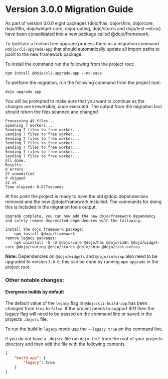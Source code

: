 # Version 3.0.0 Migration Guide

As part of version 3.0.0 eight packages (dojo/has, dojo/shim, dojo/core, dojo/i18n, dojo/widget-core, dojo/routing, dojo/stores and dojo/test-extras) have been consolidated into a new package called @dojo/framework.

To facilitate a friction free upgrade process there as a migration command `@dojo/cli-upgrade-app` that should automatically update all import paths to point to the new framework package.

To install the command run the following from the project root:

```
npm install @dojo/cli-upgrade-app --no-save
```

To perform the migration, run the following command from the project root:

```
dojo upgrade app
```

You will be prompted to make sure that you want to continue as the changes are irreversible, once executed. The output from the migration tool should return the files scanned and changed

```
Processing 49 files...
Spawning 7 workers...
Sending 7 files to free worker...
Sending 7 files to free worker...
Sending 7 files to free worker...
Sending 7 files to free worker...
Sending 7 files to free worker...
Sending 7 files to free worker...
Sending 7 files to free worker...
All done.
Results:
0 errors
27 unmodified
0 skipped
22 ok
Time elapsed: 0.677seconds
```

At this point the project is ready to have the old @dojo dependencies removed and the new @dojo/framework installed. The commands for doing this is included in the migration tools output.

```
Upgrade complete, you can now add the new dojo/framework dependency and safely remove deprecated dependencies with the following:

install the dojo framework package:
    npm install @dojo/framework
remove legacy packages:
    npm uninstall -S -D @dojo/core @dojo/has @dojo/i18n @dojo/widget-core @dojo/routing @dojo/stores @dojo/shim @dojo/test-extras
```

**Note:** Dependencies on `@dojo/widgets` and `@dojo/interop` also need to be upgraded to version `3.0.0`, this can be done by running `npm upgrade` in the project root.

### Other notable changes:

#### Evergreen builds by default

The default value of the `legacy` flag in `@dojo/cli-build-app` has been changed from `true` to `false`. If the project needs to support IE11 then the legacy flag will need to be passed on the command line or saved in the projects `.dojorc` file.

To run the build in `legacy` mode use the `--legacy true` on the command line.

If you do not have a `.dojorc` file run `dojo init` from the root of your projects directory and then edit the file with the following contents

```json
{
	"build-app": {
		"legacy": true
	}
}
```


